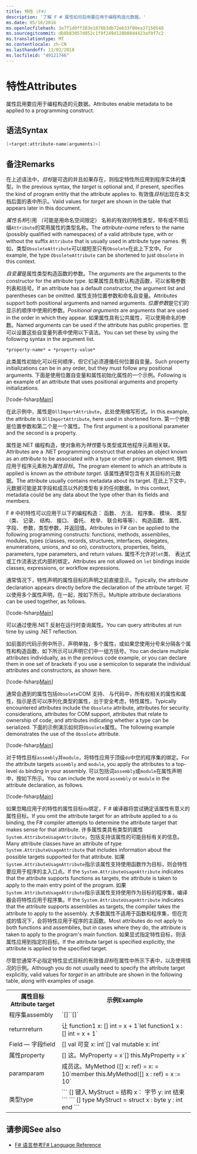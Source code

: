 ```yaml
---
title: 特性 (F#)
description: '了解 F # 属性如何启用要应用于编程构造元数据。'
ms.date: 05/16/2016
ms.openlocfilehash: 3e7f1d0ff383e1070b3db72e633f80ea37150548
ms.sourcegitcommit: db8b83057d052c1f9f249d128b08d4423af0f7c2
ms.translationtype: MT
ms.contentlocale: zh-CN
ms.lasthandoff: 11/02/2018
ms.locfileid: "49121746"
---
```

# <a name="attributes"></a><span data-ttu-id="5ef4f-103">特性</span><span class="sxs-lookup"><span data-stu-id="5ef4f-103">Attributes</span></span>

<span data-ttu-id="5ef4f-104">属性启用要应用于编程构造的元数据。</span><span class="sxs-lookup"><span data-stu-id="5ef4f-104">Attributes enable metadata to be applied to a programming construct.</span></span>

## <a name="syntax"></a><span data-ttu-id="5ef4f-105">语法</span><span class="sxs-lookup"><span data-stu-id="5ef4f-105">Syntax</span></span>

```fsharp
[<target:attribute-name(arguments)>]
```

## <a name="remarks"></a><span data-ttu-id="5ef4f-106">备注</span><span class="sxs-lookup"><span data-stu-id="5ef4f-106">Remarks</span></span>

<span data-ttu-id="5ef4f-107">在上述语法中，*目标*是可选的并且如果存在，则指定特性所应用到程序实体的类型。</span><span class="sxs-lookup"><span data-stu-id="5ef4f-107">In the previous syntax, the *target* is optional and, if present, specifies the kind of program entity that the attribute applies to.</span></span> <span data-ttu-id="5ef4f-108">有效值*目标*出现在本文档后面的表中所示。</span><span class="sxs-lookup"><span data-stu-id="5ef4f-108">Valid values for *target* are shown in the table that appears later in this document.</span></span>

<span data-ttu-id="5ef4f-109">*属性名称*引用 （可能是用命名空间限定） 名称的有效的特性类型，带有或不带后缀`Attribute`的常用属性的类型名称。</span><span class="sxs-lookup"><span data-stu-id="5ef4f-109">The *attribute-name* refers to the name (possibly qualified with namespaces) of a valid attribute type, with or without the suffix `Attribute` that is usually used in attribute type names.</span></span> <span data-ttu-id="5ef4f-110">例如，类型`ObsoleteAttribute`可以缩短至只有`Obsolete`在此上下文中。</span><span class="sxs-lookup"><span data-stu-id="5ef4f-110">For example, the type `ObsoleteAttribute` can be shortened to just `Obsolete` in this context.</span></span>

<span data-ttu-id="5ef4f-111">*自变量*是属性类型构造函数的参数。</span><span class="sxs-lookup"><span data-stu-id="5ef4f-111">The *arguments* are the arguments to the constructor for the attribute type.</span></span> <span data-ttu-id="5ef4f-112">如果属性具有默认构造函数，可以省略参数列表和括号。</span><span class="sxs-lookup"><span data-stu-id="5ef4f-112">If an attribute has a default constructor, the argument list and parentheses can be omitted.</span></span> <span data-ttu-id="5ef4f-113">属性支持位置参数和命名自变量。</span><span class="sxs-lookup"><span data-stu-id="5ef4f-113">Attributes support both positional arguments and named arguments.</span></span> <span data-ttu-id="5ef4f-114">*位置参数*是它们的显示的顺序中使用的参数。</span><span class="sxs-lookup"><span data-stu-id="5ef4f-114">*Positional arguments* are arguments that are used in the order in which they appear.</span></span> <span data-ttu-id="5ef4f-115">如果属性具有公共属性，可以使用命名的参数。</span><span class="sxs-lookup"><span data-stu-id="5ef4f-115">Named arguments can be used if the attribute has public properties.</span></span> <span data-ttu-id="5ef4f-116">您可以设置这些自变量列表中使用以下语法。</span><span class="sxs-lookup"><span data-stu-id="5ef4f-116">You can set these by using the following syntax in the argument list.</span></span>

```
*property-name* = *property-value*
```

<span data-ttu-id="5ef4f-117">此类属性初始化可以任何顺序，但它们必须遵循任何位置自变量。</span><span class="sxs-lookup"><span data-stu-id="5ef4f-117">Such property initializations can be in any order, but they must follow any positional arguments.</span></span> <span data-ttu-id="5ef4f-118">下面是使用位置自变量和属性初始化属性的一个示例。</span><span class="sxs-lookup"><span data-stu-id="5ef4f-118">Following is an example of an attribute that uses positional arguments and property initializations.</span></span>

[!code-fsharp[Main](../../../samples/snippets/fsharp/lang-ref-2/snippet6202.fs)]

<span data-ttu-id="5ef4f-119">在此示例中，属性是`DllImportAttribute`，此处使用缩写形式。</span><span class="sxs-lookup"><span data-stu-id="5ef4f-119">In this example, the attribute is `DllImportAttribute`, here used in shortened form.</span></span> <span data-ttu-id="5ef4f-120">第一个参数是位置参数和第二个是一个属性。</span><span class="sxs-lookup"><span data-stu-id="5ef4f-120">The first argument is a positional parameter and the second is a property.</span></span>

<span data-ttu-id="5ef4f-121">属性是.NET 编程构造，使对象称为*特性*要与类型或其他程序元素相关联。</span><span class="sxs-lookup"><span data-stu-id="5ef4f-121">Attributes are a .NET programming construct that enables an object known as an *attribute* to be associated with a type or other program element.</span></span> <span data-ttu-id="5ef4f-122">特性应用于程序元素称为*属性目标*。</span><span class="sxs-lookup"><span data-stu-id="5ef4f-122">The program element to which an attribute is applied is known as the *attribute target*.</span></span> <span data-ttu-id="5ef4f-123">该属性通常包含有关其目标的元数据。</span><span class="sxs-lookup"><span data-stu-id="5ef4f-123">The attribute usually contains metadata about its target.</span></span> <span data-ttu-id="5ef4f-124">在此上下文中，元数据可能是其字段和成员以外的类型有关的任何数据。</span><span class="sxs-lookup"><span data-stu-id="5ef4f-124">In this context, metadata could be any data about the type other than its fields and members.</span></span>

<span data-ttu-id="5ef4f-125">F # 中的特性可以应用于以下的编程构造： 函数、 方法、 程序集、 模块、 类型 （类、 记录、 结构、 接口、 委托、 枚举、 联合和等等）、 构造函数、 属性、 字段、 参数，类型参数，并返回值。</span><span class="sxs-lookup"><span data-stu-id="5ef4f-125">Attributes in F# can be applied to the following programming constructs: functions, methods, assemblies, modules, types (classes, records, structures, interfaces, delegates, enumerations, unions, and so on), constructors, properties, fields, parameters, type parameters, and return values.</span></span> <span data-ttu-id="5ef4f-126">属性不允许对`let`类、 表达式或工作流表达式内部的绑定。</span><span class="sxs-lookup"><span data-stu-id="5ef4f-126">Attributes are not allowed on `let` bindings inside classes, expressions, or workflow expressions.</span></span>

<span data-ttu-id="5ef4f-127">通常情况下，特性声明的属性目标的声明之前直接显示。</span><span class="sxs-lookup"><span data-stu-id="5ef4f-127">Typically, the attribute declaration appears directly before the declaration of the attribute target.</span></span> <span data-ttu-id="5ef4f-128">可以使用多个属性声明，在一起，按如下所示。</span><span class="sxs-lookup"><span data-stu-id="5ef4f-128">Multiple attribute declarations can be used together, as follows.</span></span>

[!code-fsharp[Main](../../../samples/snippets/fsharp/lang-ref-2/snippet6603.fs)]

<span data-ttu-id="5ef4f-129">可以通过使用.NET 反射在运行时查询属性。</span><span class="sxs-lookup"><span data-stu-id="5ef4f-129">You can query attributes at run time by using .NET reflection.</span></span>

<span data-ttu-id="5ef4f-130">如前面的代码示例中所示，声明单独，多个属性，或如果您使用分号来分隔各个属性和构造函数，如下所示可以声明它们中一组方括号。</span><span class="sxs-lookup"><span data-stu-id="5ef4f-130">You can declare multiple attributes individually, as in the previous code example, or you can declare them in one set of brackets if you use a semicolon to separate the individual attributes and constructors, as shown here.</span></span>

[!code-fsharp[Main](../../../samples/snippets/fsharp/lang-ref-2/snippet6604.fs)]

<span data-ttu-id="5ef4f-131">通常会遇到的属性包括`Obsolete`COM 支持、 与代码中，所有权相关的属性和属性，指示是否可以序列化类型的属性，出于安全考虑，特性属性。</span><span class="sxs-lookup"><span data-stu-id="5ef4f-131">Typically encountered attributes include the `Obsolete` attribute, attributes for security considerations, attributes for COM support, attributes that relate to ownership of code, and attributes indicating whether a type can be serialized.</span></span> <span data-ttu-id="5ef4f-132">下面的示例演示如何将`Obsolete`属性。</span><span class="sxs-lookup"><span data-stu-id="5ef4f-132">The following example demonstrates the use of the `Obsolete` attribute.</span></span>

[!code-fsharp[Main](../../../samples/snippets/fsharp/lang-ref-2/snippet6605.fs)]

<span data-ttu-id="5ef4f-133">对于特性目标`assembly`并`module`，将特性应用于顶级`do`中您的程序集的绑定。</span><span class="sxs-lookup"><span data-stu-id="5ef4f-133">For the attribute targets `assembly` and `module`, you apply the attributes to a top-level `do` binding in your assembly.</span></span> <span data-ttu-id="5ef4f-134">可以包括词`assembly`或`module`在属性声明中，按如下所示。</span><span class="sxs-lookup"><span data-stu-id="5ef4f-134">You can include the word `assembly` or `module` in the attribute declaration, as follows.</span></span>

[!code-fsharp[Main](../../../samples/snippets/fsharp/lang-ref-2/snippet6606.fs)]

<span data-ttu-id="5ef4f-135">如果忽略应用于的特性的属性目标`do`绑定，F # 编译器将尝试确定该属性有意义的属性目标。</span><span class="sxs-lookup"><span data-stu-id="5ef4f-135">If you omit the attribute target for an attribute applied to a `do` binding, the F# compiler attempts to determine the attribute target that makes sense for that attribute.</span></span> <span data-ttu-id="5ef4f-136">许多属性类具有类型的属性`System.AttributeUsageAttribute`，包括支持该属性的可能目标有关的信息。</span><span class="sxs-lookup"><span data-stu-id="5ef4f-136">Many attribute classes have an attribute of type `System.AttributeUsageAttribute` that includes information about the possible targets supported for that attribute.</span></span> <span data-ttu-id="5ef4f-137">如果`System.AttributeUsageAttribute`指示该属性支持使用函数作为目标，则会特性要应用于程序的主入口点。</span><span class="sxs-lookup"><span data-stu-id="5ef4f-137">If the `System.AttributeUsageAttribute` indicates that the attribute supports functions as targets, the attribute is taken to apply to the main entry point of the program.</span></span> <span data-ttu-id="5ef4f-138">如果`System.AttributeUsageAttribute`指示该属性支持使用作为目标的程序集，编译器会将特性应用于程序集。</span><span class="sxs-lookup"><span data-stu-id="5ef4f-138">If the `System.AttributeUsageAttribute` indicates that the attribute supports assemblies as targets, the compiler takes the attribute to apply to the assembly.</span></span> <span data-ttu-id="5ef4f-139">大多数属性不适用于函数和程序集，但在完成的情况下，会将特性应用于程序的主函数。</span><span class="sxs-lookup"><span data-stu-id="5ef4f-139">Most attributes do not apply to both functions and assemblies, but in cases where they do, the attribute is taken to apply to the program's main function.</span></span> <span data-ttu-id="5ef4f-140">如果显式指定特性目标，则该属性应用到指定的目标。</span><span class="sxs-lookup"><span data-stu-id="5ef4f-140">If the attribute target is specified explicitly, the attribute is applied to the specified target.</span></span>

<span data-ttu-id="5ef4f-141">尽管您通常不必指定特性显式目标的有效值*目标*在属性中所示下表中，以及使用情况的示例。</span><span class="sxs-lookup"><span data-stu-id="5ef4f-141">Although you do not usually need to specify the attribute target explicitly, valid values for *target* in an attribute are shown in the following table, along with examples of usage.</span></span>

<table>
  <tr>
    <th><span data-ttu-id="5ef4f-142">属性目标</span><span class="sxs-lookup"><span data-stu-id="5ef4f-142">Attribute target</span></span></td>
    <th><span data-ttu-id="5ef4f-143">示例</span><span class="sxs-lookup"><span data-stu-id="5ef4f-143">Example</span></span></td> 
  </tr>
  <tr>
    <td><span data-ttu-id="5ef4f-144">程序集</span><span class="sxs-lookup"><span data-stu-id="5ef4f-144">assembly</span></span></td>
    <td><span data-ttu-id="5ef4f-145">`[<assembly: AssemblyVersionAttribute("1.0.0.0")>]`</span><span class="sxs-lookup"><span data-stu-id="5ef4f-145">`[<assembly: AssemblyVersionAttribute("1.0.0.0")>]`</span></span></td> 
  </tr>
  <tr>
    <td><span data-ttu-id="5ef4f-146">return</span><span class="sxs-lookup"><span data-stu-id="5ef4f-146">return</span></span></td>
    <td><span data-ttu-id="5ef4f-147">让 function1 x: [<return: Obsolete>] int = x + 1</span><span class="sxs-lookup"><span data-stu-id="5ef4f-147">`let function1 x : [<return: Obsolete>] int = x + 1`</span></span></td> 
  </tr>
  <tr>
    <td><span data-ttu-id="5ef4f-148">Field — 字段</span><span class="sxs-lookup"><span data-stu-id="5ef4f-148">field</span></span></td>
    <td><span data-ttu-id="5ef4f-149">[<field: DefaultValue>] val 可变 x: int</span><span class="sxs-lookup"><span data-stu-id="5ef4f-149">`[<field: DefaultValue>] val mutable x: int`</span></span></td> 
  </tr>
  <tr>
    <td><span data-ttu-id="5ef4f-150">属性</span><span class="sxs-lookup"><span data-stu-id="5ef4f-150">property</span></span></td>
    <td><span data-ttu-id="5ef4f-151">[<property: Obsolete>] 这。MyProperty = x</span><span class="sxs-lookup"><span data-stu-id="5ef4f-151">`[<property: Obsolete>] this.MyProperty = x`</span></span></td> 
  </tr>
  <tr>
    <td><span data-ttu-id="5ef4f-152">param</span><span class="sxs-lookup"><span data-stu-id="5ef4f-152">param</span></span></td>
    <td><span data-ttu-id="5ef4f-153">成员这。MyMethod ([<param: Out>] x: ref<int>) = x: = 10</span><span class="sxs-lookup"><span data-stu-id="5ef4f-153">`member this.MyMethod([<param: Out>] x : ref<int>) = x := 10`</span></span></td> 
  </tr>
  <tr>
    <td><span data-ttu-id="5ef4f-154">类型</span><span class="sxs-lookup"><span data-stu-id="5ef4f-154">type</span></span></td>
    <td><span data-ttu-id="5ef4f-155">
        ```
        [<type: StructLayout(Sequential)>] 键入 MyStruct = 结构 x： 字节 y: int 结束 ```
    </span><span class="sxs-lookup"><span data-stu-id="5ef4f-155">
        ```
        [<type: StructLayout(Sequential)>] type MyStruct = struct x : byte y : int end ```
    </span></span></td> 
  </tr>
</table>

## <a name="see-also"></a><span data-ttu-id="5ef4f-156">请参阅</span><span class="sxs-lookup"><span data-stu-id="5ef4f-156">See also</span></span>

- [<span data-ttu-id="5ef4f-157">F# 语言参考</span><span class="sxs-lookup"><span data-stu-id="5ef4f-157">F# Language Reference</span></span>](index.md)

